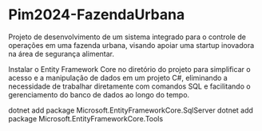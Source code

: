 # Pim2024-FazendaUrbana
Projeto de desenvolvimento de um sistema integrado para o controle de operações em uma fazenda urbana, visando apoiar uma startup inovadora na área de segurança alimentar.


Instalar o Entity Framework Core no diretório do projeto para simplificar o acesso e a manipulação de dados em um projeto C#, eliminando a necessidade de trabalhar diretamente com comandos SQL e facilitando o gerenciamento do banco de dados ao longo do tempo.

dotnet add package Microsoft.EntityFrameworkCore.SqlServer
dotnet add package Microsoft.EntityFrameworkCore.Tools
